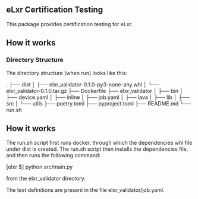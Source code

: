## eLxr Certification Testing
This package provides certification testing for eLxr.

## How it works

### Directory Structure
The directory structure (when run) looks like this:

.
├── dist
│   ├── elxr_validator-0.1.0-py3-none-any.whl
│   └── elxr_validator-0.1.0.tar.gz
├── Dockerfile
├── elxr_validator
│   ├── bin
│   ├── device.yaml
│   ├── inline
│   ├── job.yaml
│   ├── lava
│   ├── lib
│   ├── src
│   └── utils
├── poetry.toml
├── pyproject.toml
├── README.md
└── run.sh

## How it works
The run.sh script first runs docker, through which the dependencies whl file
under dist is created. The run.sh script then installs the dependencies file,
and then runs the following command:

[elxr $] python src/main.py

from the elxr_validator directory.

The test definitions are present in the file elxr_validator/job.yaml.